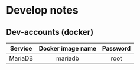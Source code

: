 # Develop notes

## Dev-accounts (docker)
| Service |Docker image name| Password |
|:-------:|:---------------:|:--------:|
|MariaDB  |mariadb          |root      |

